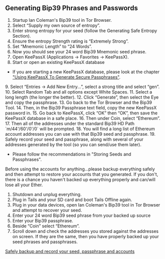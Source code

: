 ## Generating Bip39 Phrases and Passwords

1. Startup Ian Coleman's Bip39 tool in Tor Browser.
2. Select “Supply my own source of entropy”.
2. Enter strong entropy for your seed (follow the Generating Safe Entropy Section).
3. Ensure the entropy Strength rating is “Extremely Strong”.
4. Set “Mnemonic Length” to “24 Words”.
5. Now you should see your 24 word Bip39 Mnemonic seed phrase.
6. Open KeePassX (Applications → Favorites → KeePassX).
7. Start or open an existing KeePassX database
<ul>
    <li>If you are starting a new KeePassX database, please look at the chapter <a href="/awesome">"Using KeePassX To Generate Secure Passphrases"</a>.</li>
</ul>
9. Select “Entries → Add New Entry...”, select a strong title and select “gen”.
10. Select Random Tab and all options except White Spaces.
11. Select a long length (the longer the better).
12. Click “Generate”, then select the Eye and copy the passphrase.
13. Go back to the Tor Browser and the Bip39 Tool.
14. Then, in the Bip39 Passphrase text field, copy the new KeePassX password in.
15. Go back to KeePassX, click “OK” then “OK”, then save the KeePassX database in a safe place.
16. Then under Coin, select “Ethereum”.
17. Then all of the addresses under the standard Bip39 HD Path `m/44'/60'/0'/0` will be prompted.
18. You will find a long list of Ethereum account addresses you can use with that Bip39 seed and passphrase.
19. Safely record your seed and passphrase, along with several of your addresses generated by the tool (so you can send/use them later).
<ul>
    <li>Please follow the recommendations in "Storing Seeds and Passphrases".</li>
</ul>

Before using the accounts for anything...please backup everything safely and then attempt to restore your accounts that you generated. If you don't, there is a chance you haven't backed up everything properly and can/will lose all your Ether.

1. Shutdown and unplug everything.
2. Plug in Tails and your SD card and boot Tails Offline again.
3. Plug in your data devices, open Ian Coleman's Bip39 tool in Tor Browser and attempt to recover your seed.
4. Enter your 24 word Bip39 seed phrase from your backed up source
5. Enter your Bip39 passphrase.
6. Beside “Coin” select “Ethereum”.
7. Scroll down and check the addresses you stored against the addresses on screen. If they are the same, then you have properly backed up your seed phrases and passphrases.

[Safely backup and record your seed, passphrase and accounts](/recording-seeds-and-passphrases.md)